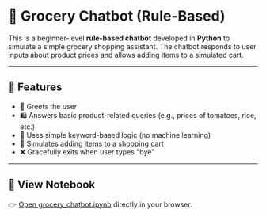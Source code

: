 
# 🛒 Grocery Chatbot (Rule-Based)

This is a beginner-level **rule-based chatbot** developed in **Python** to simulate a simple grocery shopping assistant. The chatbot responds to user inputs about product prices and allows adding items to a simulated cart.

---

## 📌 Features

- 🤖 Greets the user
- 🛍️ Answers basic product-related queries (e.g., prices of tomatoes, rice, etc.)
- 🧠 Uses simple keyword-based logic (no machine learning)
- 🧺 Simulates adding items to a shopping cart
- ❌ Gracefully exits when user types "bye"

---

## 🔗 View Notebook

👉 [Open grocery_chatbot.ipynb](grocery_chatbot.ipynb) directly in your browser.


